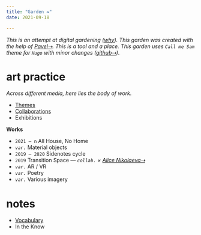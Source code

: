```yaml
---
title: "Garden ❧"
date: 2021-09-18

---
```

_This is an attempt at digital gardening ([why](/posts/why-gardening/)). This garden was created with the help of [Pavel⇢](https://pa2sh.club/). This is a tool and a place. This garden uses `Call me Sam` theme for `Hugo` with minor changes ([github⇢](https://github.com/Sergei-Kalabin/hugo-theme-sam))_.

# art practice
_Across different media, here lies the body of work._

* [Themes](/garden/art-themes)
* [Collaborations](/garden/collaborations)
* Exhibitions

**Works**
* `2021 — n` All House, No Home
*  _`var.`_ Material objects
* `2019 — 2020` Sidenotes cycle
* `2019` Transition Space — _`collab.` × [Alice Nikolaeva⇢](https://alicenikolaeva.com/Alice-Nikolaeva/CV)_
* _`var.`_ AR / VR
* _`var.`_ Poetry
* _`var.`_ Various imagery

# notes
* [Vocabulary](/garden/vocabulary)
* In the Know